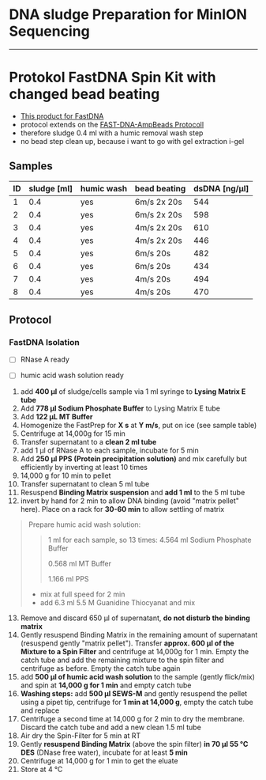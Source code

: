DNA sludge Preparation for MinION Sequencing
====
___
# Protokol FastDNA Spin Kit with changed bead beating

+ [This product for FastDNA](https://www.mpbio.com/product.php?pid=116540600&country=223)
+ protocol extends on the [FAST-DNA-AmpBeads Protocoll]([metagenome]FAST-DNA-AmpBeads.md)
+ therefore sludge 0.4 ml with a humic removal wash step
+ no bead step clean up, because i want to go with gel extraction i-gel

## Samples

| ID | sludge [ml] | humic wash |  bead beating | dsDNA [ng/µl]
| -| -------- | ---| ---|----|
| 1 | 0.4 | yes | 6m/s 2x 20s |544 |
| 2 | 0.4 | yes | 6m/s 2x 20s | 598|
| 3 |0.4 | yes | 4m/s 2x 20s | 610|
| 4 |0.4 | yes | 4m/s 2x 20s | 446|
| 5 | 0.4| yes | 6m/s 20s | 482|
| 6 | 0.4 | yes | 6m/s 20s | 434|
| 7 | 0.4 | yes | 4m/s 20s | 494|
| 8 | 0.4 | yes | 4m/s 20s | 470||

## Protocol
### FastDNA Isolation

* [ ] RNase A ready
* [ ] humic acid wash solution ready


1. add **400 µl** of sludge/cells sample via 1 ml syringe to **Lysing Matrix E tube**
2. Add **778 µl Sodium Phosphate Buffer** to Lysing Matrix E tube
3. Add **122 µL MT Buffer**
4. Homogenize the FastPrep for **X s** at **Y m/s**, put on ice (see sample table)
5. Centrifuge at 14,000g for 15 min
6. Transfer supernatant to a **clean 2 ml tube**
7. add 1 µl of RNase A to each sample, incubate for 5 min
8. Add **250 µl PPS (Protein precipitation solution)** and mix carefully but efficiently by inverting at least 10 times
9. 14,000 g for 10 min to pellet
10. Transfer supernatant to clean 5 ml tube
11. Resuspend **Binding Matrix suspension** and **add 1 ml** to the 5 ml tube
12. invert by hand for 2 min to allow DNA binding (avoid "matrix pellet" here). Place on a rack for **30-60 min** to allow settling of matrix

> Prepare humic acid wash solution:  
>> 1 ml for each sample, so 13 times:
>> 4.564 ml Sodium Phosphate Buffer
>>
>> 0.568 ml MT Buffer
>>
>> 1.166 ml PPS
>>
> * mix at full speed for 2 min
> * add 6.3 ml 5.5 M Guanidine Thiocyanat and mix

13. Remove and discard 650 µl of supernatant, **do not disturb the binding matrix**
14. Gently resuspend Binding Matrix in the remaining amount of supernatant (resuspend gently "matrix pellet"). Transfer **approx. 600 µl of the Mixture to a Spin Filter** and centrifuge at 14,000g for 1 min. Empty the catch tube and add the remaining mixture to the spin filter and centrifuge as before. Empty the catch tube again
15. add **500 µl of humic acid wash solution** to the sample (gently flick/mix) and spin at **14,000 g for 1 min** and empty catch tube
16. **Washing steps:** add **500 µl SEWS-M** and gently resuspend the pellet using a pipet tip, centrifuge for **1 min at 14,000 g**, empty the catch tube and replace
17. Centrifuge a second time at 14,000 g for 2 min to dry the membrane. Discard the catch tube and add a new clean 1.5 ml tube
18. Air dry the Spin-Filter for 5 min at RT
19. Gently **resuspend Binding Matrix** (above the spin filter) **in 70 µl 55 °C DES** (DNase free water), incubate for at least **5 min**
20. Centrifuge at 14,000 g for 1 min to get the eluate
21. Store at 4 °C
